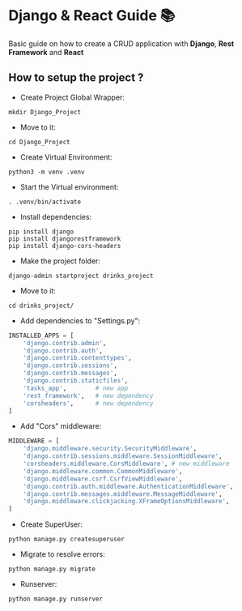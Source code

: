# Django & React Guide 📚

Basic guide on how to create a CRUD application with **Django**, **Rest Framework** and **React**

## How to setup the project ?

- Create Project Global Wrapper:
```Shell
mkdir Django_Project
```
- Move to it:
```Shell
cd Django_Project
```
- Create Virtual Environment:
```Shell
python3 -m venv .venv
```
- Start the Virtual environment:
```Shell
. .venv/bin/activate
```
- Install dependencies:
```Shell
pip install django
pip install djangorestframework
pip install django-cors-headers
```
- Make the project folder:
```Shell
django-admin startproject drinks_project
```
- Move to it:
```Shell
cd drinks_project/
```
- Add dependencies to "Settings.py":
```python
INSTALLED_APPS = [
    'django.contrib.admin',
    'django.contrib.auth',
    'django.contrib.contenttypes',
    'django.contrib.sessions',
    'django.contrib.messages',
    'django.contrib.staticfiles',
    'tasks_app',        # new app
    'rest_framework',   # new dependency
    'corsheaders',      # new dependency
]
```
- Add "Cors" middleware:
```python
MIDDLEWARE = [
    'django.middleware.security.SecurityMiddleware',
    'django.contrib.sessions.middleware.SessionMiddleware',
    'corsheaders.middleware.CorsMiddleware', # new middleware
    'django.middleware.common.CommonMiddleware',
    'django.middleware.csrf.CsrfViewMiddleware',
    'django.contrib.auth.middleware.AuthenticationMiddleware',
    'django.contrib.messages.middleware.MessageMiddleware',
    'django.middleware.clickjacking.XFrameOptionsMiddleware',
]
```
- Create SuperUser:
```Shell
python manage.py createsuperuser
```
- Migrate to resolve errors:
```Shell
python manage.py migrate
```
- Runserver:
```Shell
python manage.py runserver
```
